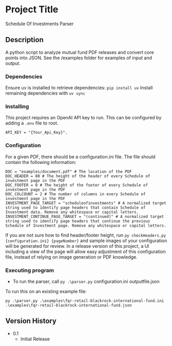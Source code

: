 # Project Title

Schedule Of Investments Parser

## Description

A python script to analyze mutual fund PDF releases and convert core points into JSON.
See the /examples folder for examples of input and output.

### Dependencies

Ensure uv is installed to retrieve dependencies: `pip install uv`
Install remaining dependencies with `uv sync`

### Installing

This project requires an OpenAI API key to run.
This can be configured by adding a `.env` file to root.
```
API_KEY = "{Your_Api_Key}".
```
### Configuration

For a given PDF, there should be a configuration.ini file. The file should contain the following information:
```
DOC = "examples/document.pdf" # The location of the PDF
DOC_HEADER = 80 # The height of the header of every Schedule of investment page in the PDF
DOC_FOOTER = 0 # The height of the footer of every Schedule of investment page in the PDF
DOC_COLCOUNT = 2 # The number of columns in every Schedule of investment page in the PDF
INVESTMENT_PAGE_TARGET = "scheduleofinvestments" # A normalized target string used to identify page headers that contain Schedule of Investment data. Remove any whitespace or capital letters.
INVESTMENT_CONTINUE_PAGE_TARGET = "(continued)" # A normalized target string used to identify page headers that continue the previous Schedule of Investment page. Remove any whitespace or capital letters.
```

If you are not sure how to find header/footer height, run `py checkHeaders.py {configuration.ini} {pageNumber}` and sample images of your configuration will be generated for review. In a release version of this project,
a UI including a view of the page will allow easy adjustment of this configuration file, instead of relying on image generation or PDF knowledge.

### Executing program

* To run the parser, call `py .\parser.py` configuration.ini outputfile.json

To run this on an existing example file:
```
py .\parser.py .\examples\fqr-retail-blackrock-international-fund.ini .\examples\fqr-retail-blackrock-international-fund.json
```

## Version History

* 0.1
    * Initial Release